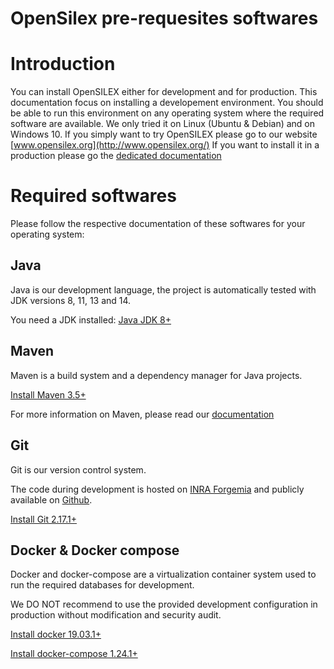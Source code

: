 OpenSilex pre-requesites softwares
==================================

# Introduction

You can install OpenSILEX either for development and for production.
This documentation focus on installing a developement environment.
You should be able to run this environment on any operating system where the required software are available.
We only tried it on Linux (Ubuntu & Debian) and on Windows 10.
If you simply want to try OpenSILEX please go to our website [www.opensilex.org](http://www.opensilex.org/) 
If you want to install it in a production please go the [dedicated documentation](./production) 

# Required softwares

Please follow the respective documentation of these softwares for your operating system:

## Java 

Java is our development language, the project is automatically tested with JDK versions 8, 11, 13 and 14.

You need a JDK installed: [Java JDK 8+](https://jdk.java.net/)


## Maven

Maven is a build system and a dependency manager for Java projects.

[Install Maven 3.5+](https://maven.apache.org/install.html)

For more information on Maven, please read our [documentation](../tools/maven)

## Git

Git is our version control system.

The code during development is hosted on [INRA Forgemia](https://forgemia.inra.fr/OpenSILEX/opensilex-dev) and publicly available on [Github](https://github.com/OpenSILEX/opensilex-dev).

[Install Git 2.17.1+](https://git-scm.com/book/en/v2/Getting-Started-Installing-Git)

## Docker & Docker compose

Docker and docker-compose are a virtualization container system used to run the required databases for development.

We DO NOT recommend to use the provided development configuration in production without modification and security audit.

[Install docker 19.03.1+](https://docs.docker.com/install/)

[Install docker-compose 1.24.1+](https://docs.docker.com/compose/install/)


